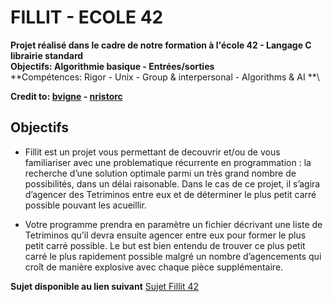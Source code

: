 # FILLIT - ECOLE 42

**Projet réalisé dans le cadre de notre formation à l'école 42 - Langage C librairie standard**\
**Objectifs: Algorithmie basique - Entrées/sorties**\
**Compétences: Rigor - Unix - Group & interpersonal - Algorithms & AI **\

**Credit to: [bvigne](https://github.com/bvigne) - [nristorc](https://github.com/nristorc)**

## Objectifs

- Fillit est un projet vous permettant de decouvrir et/ou de vous familiariser avec une problematique récurrente en programmation : la recherche d’une solution optimale parmi un très grand nombre de possibilités, dans un délai raisonable. Dans le cas de ce projet, il s’agira d’agencer des Tetriminos entre eux et de déterminer le plus petit carré possible pouvant les acueillir.

- Votre programme prendra en paramètre un fichier décrivant une liste de Tetriminos qu’il devra ensuite agencer entre eux pour former le plus petit carré possible. Le but est bien entendu de trouver ce plus petit carré le plus rapidement possible malgré un nombre d’agencements qui croît de manière explosive avec chaque pièce supplémentaire.

**Sujet disponible au lien suivant** [Sujet Fillit 42](https://drive.google.com/uc?id=1IRr9lXjTDFb8fwnnpyp1qRX1cbm-r86Z)
